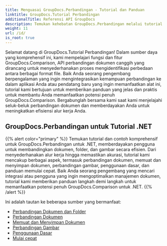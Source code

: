 ```yaml
---
title: Menguasai GroupDocs.Perbandingan - Tutorial dan Panduan
linktitle: GroupDocs.Tutorial Perbandingan
additionalTitle: Referensi API GroupDocs
description: Temukan kehebatan GroupDocs.Perbandingan melalui tutorial kami! Pelajari cara mengintegrasikan dan memanfaatkan API ini untuk perbandingan dokumen yang efisien.
weight: 11
url: /id/
is_root: true
---
```


Selamat datang di GroupDocs.Tutorial Perbandingan! Dalam sumber daya yang komprehensif ini, kami mempelajari fungsi dan fitur GroupDocs.Comparison, API perbandingan dokumen canggih yang dirancang untuk menyederhanakan proses mengidentifikasi perbedaan antara berbagai format file. Baik Anda seorang pengembang berpengalaman yang ingin mengintegrasikan kemampuan perbandingan ke dalam aplikasi Anda atau pendatang baru yang ingin memanfaatkan alat ini, tutorial kami bertujuan untuk memberikan panduan yang jelas dan praktis untuk membantu Anda memanfaatkan potensi penuh GroupDocs.Comparison. Bergabunglah bersama kami saat kami menjelajahi seluk-beluk perbandingan dokumen dan memberdayakan Anda untuk meningkatkan efisiensi alur kerja Anda.

## GroupDocs.Perbandingan untuk Tutorial .NET
{{% alert color="primary" %}}
Temukan tutorial dan contoh komprehensif untuk GroupDocs.Perbandingan untuk .NET, memberdayakan pengguna untuk membandingkan dokumen, folder, dan gambar secara efisien. Dari menyederhanakan alur kerja hingga memastikan akurasi, tutorial kami mencakup berbagai aspek, termasuk perbandingan dokumen, memuat dan menyimpan dokumen, perbandingan gambar, penggunaan dasar, dan panduan memulai cepat. Baik Anda seorang pengembang yang mencari integrasi atau pengguna yang ingin mengoptimalkan manajemen dokumen, tutorial kami memberikan panduan langkah demi langkah untuk memanfaatkan potensi penuh GroupDocs.Comparison untuk .NET.
{{% /alert %}}

Ini adalah tautan ke beberapa sumber yang bermanfaat:
 
- [Perbandingan Dokumen dan Folder](./net/documents-and-folder-comparison/)
- [Perbandingan Dokumen](./net/document-comparison/)
- [Memuat dan Menyimpan Dokumen](./net/loading-and-saving-documents/)
- [Perbandingan Gambar](./net/image-comparison/)
- [Penggunaan Dasar](./net/basic-usage/)
- [Mulai cepat](./net/quick-start/)

